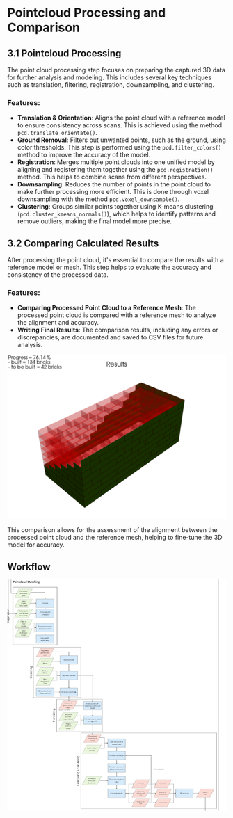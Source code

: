 # Pointcloud Processing and Comparison

## 3.1 Pointcloud Processing

The point cloud processing step focuses on preparing the captured 3D data for further analysis and modeling. This includes several key techniques such as translation, filtering, registration, downsampling, and clustering.

### Features:
- **Translation & Orientation**: Aligns the point cloud with a reference model to ensure consistency across scans. This is achieved using the method `pcd.translate_orientate()`.
- **Ground Removal**: Filters out unwanted points, such as the ground, using color thresholds. This step is performed using the `pcd.filter_colors()` method to improve the accuracy of the model.
- **Registration**: Merges multiple point clouds into one unified model by aligning and registering them together using the `pcd.registration()` method. This helps to combine scans from different perspectives.
- **Downsampling**: Reduces the number of points in the point cloud to make further processing more efficient. This is done through voxel downsampling with the method `pcd.voxel_downsample()`.
- **Clustering**: Groups similar points together using K-means clustering (`pcd.cluster_kmeans_normals()`), which helps to identify patterns and remove outliers, making the final model more precise.

## 3.2 Comparing Calculated Results

After processing the point cloud, it's essential to compare the results with a reference model or mesh. This step helps to evaluate the accuracy and consistency of the processed data.

### Features:
- **Comparing Processed Point Cloud to a Reference Mesh**: The processed point cloud is compared with a reference mesh to analyze the alignment and accuracy.
- **Writing Final Results**: The comparison results, including any errors or discrepancies, are documented and saved to CSV files for future analysis.

![Results](img/Results.png)

This comparison allows for the assessment of the alignment between the processed point cloud and the reference mesh, helping to fine-tune the 3D model for accuracy.

## Workflow
![Workflow Overview](img/Data_Workflow.jpg)
